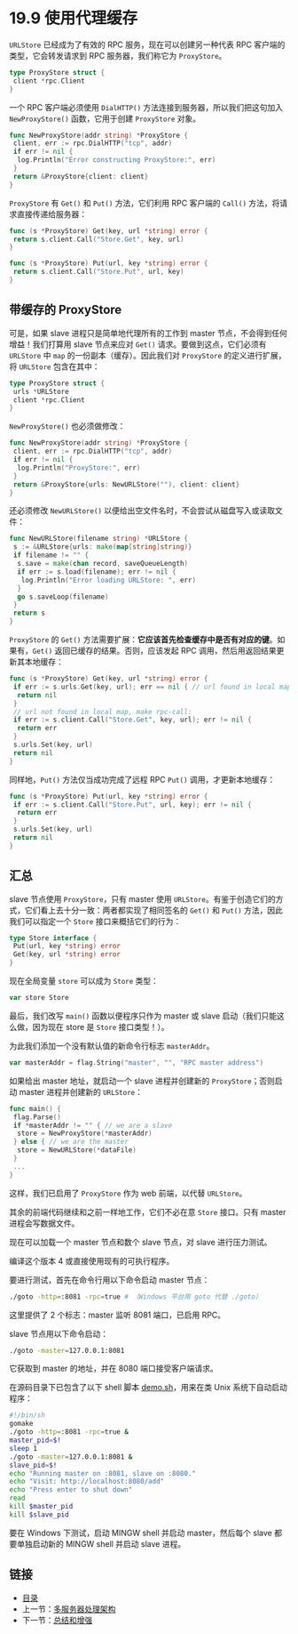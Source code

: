 # 19.9 使用代理缓存

`URLStore` 已经成为了有效的 RPC 服务，现在可以创建另一种代表 RPC 客户端的类型，它会转发请求到 RPC 服务器，我们称它为 `ProxyStore`。

```go
type ProxyStore struct {
 client *rpc.Client
}
```

一个 RPC 客户端必须使用 `DialHTTP()` 方法连接到服务器，所以我们把这句加入 `NewProxyStore()` 函数，它用于创建 `ProxyStore` 对象。

```go
func NewProxyStore(addr string) *ProxyStore {
 client, err := rpc.DialHTTP("tcp", addr)
 if err != nil {
  log.Println("Error constructing ProxyStore:", err)
 }
 return &ProxyStore{client: client}
}
```

`ProxyStore` 有 `Get()` 和 `Put()` 方法，它们利用 RPC 客户端的 `Call()` 方法，将请求直接传递给服务器：

```go
func (s *ProxyStore) Get(key, url *string) error {
 return s.client.Call("Store.Get", key, url)
}

func (s *ProxyStore) Put(url, key *string) error {
 return s.client.Call("Store.Put", url, key)
}
```

## 带缓存的 ProxyStore

可是，如果 slave 进程只是简单地代理所有的工作到 master 节点，不会得到任何增益！我们打算用 slave 节点来应对 `Get()` 请求。要做到这点，它们必须有 `URLStore` 中 `map` 的一份副本（缓存）。因此我们对 `ProxyStore` 的定义进行扩展，将 `URLStore` 包含在其中：

```go
type ProxyStore struct {
 urls *URLStore
 client *rpc.Client
}
```

`NewProxyStore()` 也必须做修改：

```go
func NewProxyStore(addr string) *ProxyStore {
 client, err := rpc.DialHTTP("tcp", addr)
 if err != nil {
  log.Println("ProxyStore:", err)
 }
 return &ProxyStore{urls: NewURLStore(""), client: client}
}
```

还必须修改 `NewURLStore()` 以便给出空文件名时，不会尝试从磁盘写入或读取文件：

```go
func NewURLStore(filename string) *URLStore {
 s := &URLStore{urls: make(map[string]string)}
 if filename != "" {
  s.save = make(chan record, saveQueueLength)
  if err := s.load(filename); err != nil {
   log.Println("Error loading URLStore: ", err)
  }
  go s.saveLoop(filename)
 }
 return s
}
```

`ProxyStore` 的 `Get()` 方法需要扩展：**它应该首先检查缓存中是否有对应的键**。如果有，`Get()` 返回已缓存的结果。否则，应该发起 RPC 调用，然后用返回结果更新其本地缓存：

```go
func (s *ProxyStore) Get(key, url *string) error {
 if err := s.urls.Get(key, url); err == nil { // url found in local map
  return nil
 }
 // url not found in local map, make rpc-call:
 if err := s.client.Call("Store.Get", key, url); err != nil {
  return err
 }
 s.urls.Set(key, url)
 return nil
}
```

同样地，`Put()` 方法仅当成功完成了远程 RPC `Put()` 调用，才更新本地缓存：

```go
func (s *ProxyStore) Put(url, key *string) error {
 if err := s.client.Call("Store.Put", url, key); err != nil {
  return err
 }
 s.urls.Set(key, url)
 return nil
}
```

## 汇总

slave 节点使用 `ProxyStore`，只有 master 使用 `URLStore`。有鉴于创造它们的方式，它们看上去十分一致：两者都实现了相同签名的 `Get()` 和 `Put()` 方法，因此我们可以指定一个 `Store` 接口来概括它们的行为：

```go
type Store interface {
 Put(url, key *string) error
 Get(key, url *string) error
}
```

现在全局变量 `store` 可以成为 `Store` 类型：

```go
var store Store
```

最后，我们改写 `main()` 函数以便程序只作为 master 或 slave 启动（我们只能这么做，因为现在 store 是 `Store` 接口类型！）。

为此我们添加一个没有默认值的新命令行标志 `masterAddr`。

```go
var masterAddr = flag.String("master", "", "RPC master address")
```

如果给出 master 地址，就启动一个 slave 进程并创建新的 `ProxyStore`；否则启动 master 进程并创建新的 `URLStore`：

```go
func main() {
 flag.Parse()
 if *masterAddr != "" { // we are a slave
  store = NewProxyStore(*masterAddr)
 } else { // we are the master
  store = NewURLStore(*dataFile)
 }
 ...
}
```

这样，我们已启用了 `ProxyStore` 作为 web 前端，以代替 `URLStore`。

其余的前端代码继续和之前一样地工作，它们不必在意 `Store` 接口。只有 master 进程会写数据文件。

现在可以加载一个 master 节点和数个 slave 节点，对 slave 进行压力测试。

编译这个版本 4 或直接使用现有的可执行程序。

要进行测试，首先在命令行用以下命令启动 master 节点：

```bash
./goto -http=:8081 -rpc=true # （Windows 平台用 goto 代替 ./goto）
```

这里提供了 2 个标志：master 监听 8081 端口，已启用 RPC。

slave 节点用以下命令启动：

```bash
./goto -master=127.0.0.1:8081
```

它获取到 master 的地址，并在 8080 端口接受客户端请求。

在源码目录下已包含了以下 shell 脚本 [demo.sh](examples/chapter_19/goto_v5/demo.sh)，用来在类 Unix 系统下自动启动程序：

```bash
#!/bin/sh
gomake
./goto -http=:8081 -rpc=true &
master_pid=$!
sleep 1
./goto -master=127.0.0.1:8081 &
slave_pid=$!
echo "Running master on :8081, slave on :8080."
echo "Visit: http://localhost:8080/add"
echo "Press enter to shut down"
read
kill $master_pid
kill $slave_pid
```

要在 Windows 下测试，启动 MINGW shell 并启动 master，然后每个 slave 都要单独启动新的 MINGW shell 并启动 slave 进程。

## 链接

- [目录](getting-started.md)
- 上一节：[多服务器处理架构](19.8.md)
- 下一节：[总结和增强](19.10.md)

